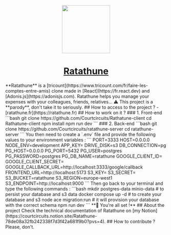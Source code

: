 
<center>
<img src="https://ratathune.fr/assets/logo-Qisau-ub.png" height="150px"/>
<h1><a href="https://ratathune.fr">Ratathune</a></h1>
</center>
**Ratathune** is a [tricount](https://www.tricount.com/fr/faire-les-comptes-entre-amis) clone made in [React](https://fr.react.dev) and [Adonis.js](https://adonisjs.com). Ratathune helps you manage your expenses with your colleagues, friends, relatives...
⚠️ This project is a **parody**, don't take it to seriously.
## How to access to the project ?
- [ratathune.fr](https://ratathune.fr)
## How to work on it ?
### 1. Front-end
```bash
git clone https://github.com/Courtcircuits/Rathatune-client
cd Rathatune-client
npm install
npm run dev
```
### 2. Back-end
```bash
git clone https://github.com/Courtcircuits/ratathune-server
cd ratathune-server
```
You then need to create a `.env` file and provide the following values to your environment variables : 
```
PORT=3333
HOST=0.0.0.0
NODE_ENV=development
APP_KEY=<your-app-key>
DRIVE_DISK=s3
DB_CONNECTION=pg
PG_HOST=0.0.0.0
PG_PORT=5432
PG_USER=postgres
PG_PASSWORD=postgres
PG_DB_NAME=ratathune
GOOGLE_CLIENT_ID=<your-google-client-id>
GOOGLE_CLIENT_SECRET=<your-google-client-secret>
GOOGLE_CALLBACK_URL=http://localhost:3333/google/callback
FRONTEND_URL=http://localhost:5173
S3_KEY=<your-s3-key>
S3_SECRET=<your-s3-secret>
S3_BUCKET=ratathune
S3_REGION=europe-west1
S3_ENDPOINT=http://localhost:9000
```
Then go back to your terminal and type the following commands : 
```bash
mkdir postgres-data minio-data # to persist your database and s3 data
docker compose up -d # to create your database and s3
node ace migration:run # it will provision your database with the correct schema
npm run dev
```
**🚀 You're all set !**
## About the project
Check the technical documentation of Ratathune on [my Notion](https://courtcircuits.notion.site/Ratathune-78de08a32fb242338f7d3f42a681f9b0?pvs=4).
## How to contribute ?
Please, don't.
